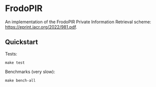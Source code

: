 # FrodoPIR

An implementation of the FrodoPIR Private Information Retrieval scheme: https://eprint.iacr.org/2022/981.pdf.

## Quickstart

Tests:
```
make test
```

Benchmarks (very slow):
```
make bench-all
```
